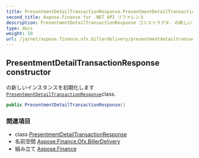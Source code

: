 ```yaml
---
title: PresentmentDetailTransactionResponse.PresentmentDetailTransactionResponse
second_title: Aspose.Finance for .NET API リファレンス
description: PresentmentDetailTransactionResponse コンストラクタ. の新しいインスタンスを初期化しますPresentmentDetailTransactionResponseclass.
type: docs
weight: 10
url: /ja/net/aspose.finance.ofx.billerdelivery/presentmentdetailtransactionresponse/presentmentdetailtransactionresponse/
---
```

## PresentmentDetailTransactionResponse constructor

の新しいインスタンスを初期化します[`PresentmentDetailTransactionResponse`](../)class.

```csharp
public PresentmentDetailTransactionResponse()
```

### 関連項目

* class [PresentmentDetailTransactionResponse](../)
* 名前空間 [Aspose.Finance.Ofx.BillerDelivery](../../presentmentdetailtransactionresponse/)
* 組み立て [Aspose.Finance](../../../)


